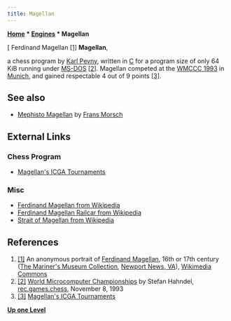 ```yaml
---
title: Magellan
---
```

**[Home](Home "Home") \* [Engines](Engines "Engines") \* Magellan**



[ Ferdinand Magellan <a id="cite-note-1" href="#cite-ref-1">[1]</a>
**Magellan**,  

a chess program by [Karl Pevny](Karl_Pevny "Karl Pevny"), written in [C](C "C") for a program size of only 64 KiB running under [MS-DOS](MS-DOS "MS-DOS") <a id="cite-note-2" href="#cite-ref-2">[2]</a>. 
Magellan competed at the [WMCCC 1993](WMCCC_1993 "WMCCC 1993") in [Munich](https://en.wikipedia.org/wiki/Munich), and gained respectable 4 out of 9 points <a id="cite-note-3" href="#cite-ref-3">[3]</a>. 



## See also


* [Mephisto Magellan](index.php?title=Mephisto_Magellan&action=edit&redlink=1 "Mephisto Magellan (page does not exist)") by [Frans Morsch](Frans_Morsch "Frans Morsch")


## External Links


### Chess Program


* [Magellan's ICGA Tournaments](https://www.game-ai-forum.org/icga-tournaments/program.php?id=212)


### Misc


* [Ferdinand Magellan from Wikipedia](https://en.wikipedia.org/wiki/Ferdinand_Magellan)
* [Ferdinand Magellan Railcar from Wikipedia](https://en.wikipedia.org/wiki/Ferdinand_Magellan_Railcar)
* [Strait of Magellan from Wikipedia](https://en.wikipedia.org/wiki/Strait_of_Magellan)


## References


1. <a id="cite-ref-1" href="#cite-note-1">[1]</a> An anonymous portrait of [Ferdinand Magellan](https://en.wikipedia.org/wiki/Ferdinand_Magellan), 16th or 17th century ([The Mariner's Museum Collection](https://en.wikipedia.org/wiki/Mariners%27_Museum_and_Park), [Newport News, VA](https://en.wikipedia.org/wiki/Newport_News,_Virginia)), [Wikimedia Commons](https://en.wikipedia.org/wiki/Wikimedia_Commons)
2. <a id="cite-ref-2" href="#cite-note-2">[2]</a> [World Microcomputer Championships](https://groups.google.com/d/msg/rec.games.chess/DaNyRcJT8U8/GGcAJEiBMdgJ) by Stefan Hahndel, [rec.games.chess](Computer_Chess_Forums "Computer Chess Forums"), November 8, 1993
3. <a id="cite-ref-3" href="#cite-note-3">[3]</a> [Magellan's ICGA Tournaments](https://www.game-ai-forum.org/icga-tournaments/program.php?id=212)

**[Up one Level](Engines "Engines")**







 

